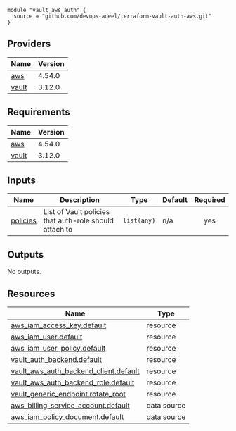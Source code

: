 <!-- BEGIN_TF_DOCS -->


```hcl
module "vault_aws_auth" {
  source = "github.com/devops-adeel/terraform-vault-auth-aws.git"
}
```
## Providers

| Name | Version |
|------|---------|
| <a name="provider_aws"></a> [aws](#provider\_aws) | 4.54.0 |
| <a name="provider_vault"></a> [vault](#provider\_vault) | 3.12.0 |

## Requirements

| Name | Version |
|------|---------|
| <a name="requirement_aws"></a> [aws](#requirement\_aws) | 4.54.0 |
| <a name="requirement_vault"></a> [vault](#requirement\_vault) | 3.12.0 |

## Inputs

| Name | Description | Type | Default | Required |
|------|-------------|------|---------|:--------:|
| <a name="input_policies"></a> [policies](#input\_policies) | List of Vault policies that auth-role should attach to | `list(any)` | n/a | yes |

## Outputs

No outputs.

## Resources

| Name | Type |
|------|------|
| [aws_iam_access_key.default](https://registry.terraform.io/providers/hashicorp/aws/4.54.0/docs/resources/iam_access_key) | resource |
| [aws_iam_user.default](https://registry.terraform.io/providers/hashicorp/aws/4.54.0/docs/resources/iam_user) | resource |
| [aws_iam_user_policy.default](https://registry.terraform.io/providers/hashicorp/aws/4.54.0/docs/resources/iam_user_policy) | resource |
| [vault_auth_backend.default](https://registry.terraform.io/providers/hashicorp/vault/3.12.0/docs/resources/auth_backend) | resource |
| [vault_aws_auth_backend_client.default](https://registry.terraform.io/providers/hashicorp/vault/3.12.0/docs/resources/aws_auth_backend_client) | resource |
| [vault_aws_auth_backend_role.default](https://registry.terraform.io/providers/hashicorp/vault/3.12.0/docs/resources/aws_auth_backend_role) | resource |
| [vault_generic_endpoint.rotate_root](https://registry.terraform.io/providers/hashicorp/vault/3.12.0/docs/resources/generic_endpoint) | resource |
| [aws_billing_service_account.default](https://registry.terraform.io/providers/hashicorp/aws/4.54.0/docs/data-sources/billing_service_account) | data source |
| [aws_iam_policy_document.default](https://registry.terraform.io/providers/hashicorp/aws/4.54.0/docs/data-sources/iam_policy_document) | data source |


<!-- END_TF_DOCS -->